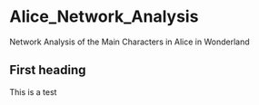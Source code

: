 # Alice_Network_Analysis
Network Analysis of the Main Characters in Alice in Wonderland

## First heading

This is a test 